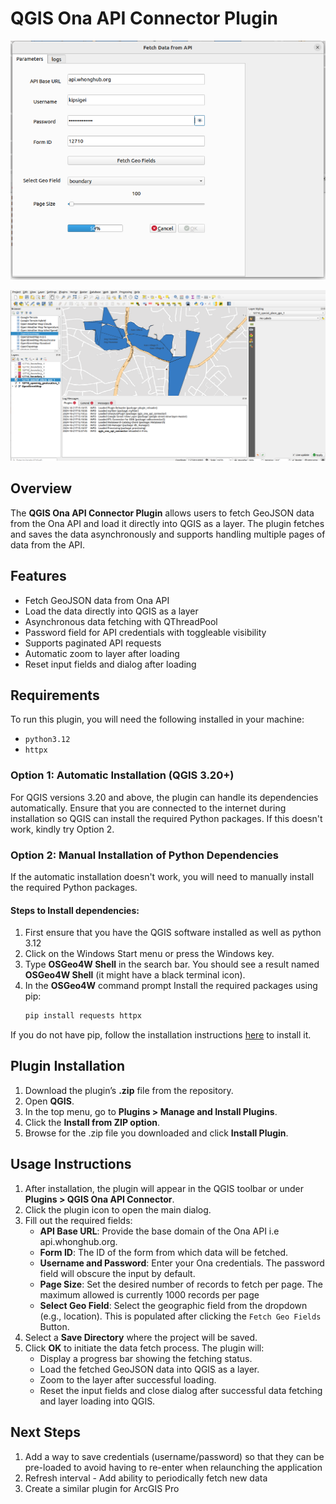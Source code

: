 # QGIS Ona API Connector Plugin

![App Platform](/img/screenshot_1.png)

![App Platform](/img/screenshot_2.png)

## Overview

The **QGIS Ona API Connector Plugin** allows users to fetch GeoJSON data from the Ona API and load it directly into QGIS as a layer. The plugin fetches and saves the data asynchronously and supports handling multiple pages of data from the API.

## Features

- Fetch GeoJSON data from Ona API
- Load the data directly into QGIS as a layer
- Asynchronous data fetching with QThreadPool
- Password field for API credentials with toggleable visibility
- Supports paginated API requests
- Automatic zoom to layer after loading
- Reset input fields and dialog after loading

## Requirements

To run this plugin, you will need the following installed in your machine:

- `python3.12`
- `httpx`


### Option 1: Automatic Installation (QGIS 3.20+)

For QGIS versions 3.20 and above, the plugin can handle its dependencies automatically. Ensure that you are connected to the internet during installation so QGIS can install the required Python packages. If this doesn't work, kindly try Option 2.

### Option 2: Manual Installation of Python Dependencies

If the automatic installation doesn't work, you will need to manually install the required Python packages.

#### Steps to Install dependencies:

1. First ensure that you have the QGIS software installed as well as python 3.12
2. Click on the Windows Start menu or press the Windows key.
3. Type **OSGeo4W Shell** in the search bar. You should see a result named **OSGeo4W Shell** (it might have a black terminal icon).
4. In the **OSGeo4W** command prompt Install the required packages using pip:
   ```bash
   pip install requests httpx
   ```
If you do not have pip, follow the installation instructions [here](https://pip.pypa.io/en/stable/installation/) to install it.

## Plugin Installation
1. Download the plugin’s **.zip** file from the repository.
2. Open **QGIS**.
3. In the top menu, go to **Plugins > Manage and Install Plugins**.
4. Click the **Install from ZIP option**.
5. Browse for the .zip file you downloaded and click **Install Plugin**.

## Usage Instructions
1. After installation, the plugin will appear in the QGIS toolbar or under **Plugins > QGIS Ona API Connector**.
2. Click the plugin icon to open the main dialog.
3. Fill out the required fields:
   - **API Base URL**: Provide the base domain of the Ona API i.e api.whonghub.org.
   - **Form ID**: The ID of the form from which data will be fetched.
   - **Username and Password**: Enter your Ona credentials. The password field will obscure the input by default.
   - **Page Size**: Set the desired number of records to fetch per page. The maximum allowed is currently 1000 records per page
   - **Select Geo Field**: Select the geographic field from the dropdown (e.g., location). This is populated after clicking the `Fetch Geo Fields` Button.
4. Select a **Save Directory** where the project will be saved.
5. Click **OK** to initiate the data fetch process. The plugin will:
   - Display a progress bar showing the fetching status.
   - Load the fetched GeoJSON data into QGIS as a layer.
   - Zoom to the layer after successful loading.
   - Reset the input fields and close dialog after successful data fetching and layer loading into QGIS.

## Next Steps
1. Add a way to save credentials (username/password) so that they can be pre-loaded to avoid having to re-enter when relaunching the application
2. Refresh interval - Add ability to periodically fetch new data
3. Create a similar plugin for ArcGIS Pro
